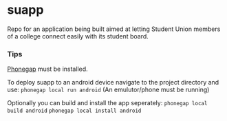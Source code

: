 suapp
=====

Repo for an application being built aimed at letting Student Union members of a college connect easily with its student board.

### Tips

[Phonegap](http://phonegap.com/install/) must be installed.

To deploy suapp to an android device navigate to the project directory and use:
 `phonegap local run android`
 (An emulutor/phone must be running)

Optionally you can build and install the app seperately:
`phonegap local build android`
`phonegap local install android`


